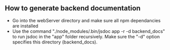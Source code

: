 ## How to generate backend documentation

* Go into the webServer directory and make sure all npm dependancies are installed
* Use the command "./node_modules/.bin/jsdoc app -r -d backend_docs" to run jsdoc in the "app" folder recursively. Make sure the "-d" option specifies this directory (backend_docs).